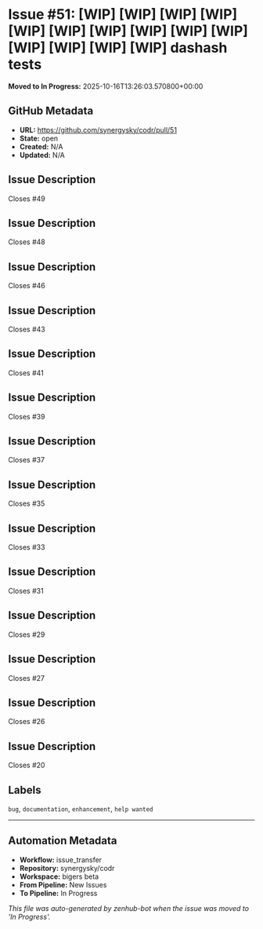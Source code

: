 # Issue #51: [WIP] [WIP] [WIP] [WIP] [WIP] [WIP] [WIP] [WIP] [WIP] [WIP] [WIP] [WIP] [WIP] [WIP] dashash tests

**Moved to In Progress:** 2025-10-16T13:26:03.570800+00:00

## GitHub Metadata

- **URL:** https://github.com/synergysky/codr/pull/51
- **State:** open
- **Created:** N/A
- **Updated:** N/A

## Issue Description

Closes #49

## Issue Description
Closes #48

## Issue Description
Closes #46

## Issue Description
Closes #43

## Issue Description
Closes #41

## Issue Description
Closes #39

## Issue Description
Closes #37

## Issue Description
Closes #35

## Issue Description
Closes #33

## Issue Description
Closes #31

## Issue Description
Closes #29

## Issue Description
Closes #27

## Issue Description
Closes #26

## Issue Description
Closes #20

## Labels
`bug`, `documentation`, `enhancement`, `help wanted`















---

## Automation Metadata

- **Workflow:** issue_transfer
- **Repository:** synergysky/codr
- **Workspace:** bigers beta
- **From Pipeline:** New Issues
- **To Pipeline:** In Progress

*This file was auto-generated by zenhub-bot when the issue was moved to 'In Progress'.*